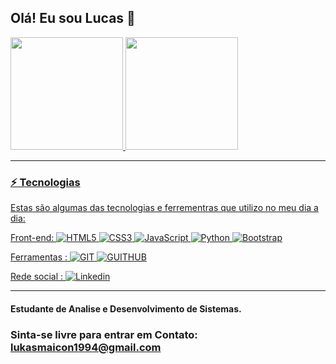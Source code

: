 ## Olá! Eu sou Lucas 👋

<a href="https://github.com/lukasmaicon">
   <img height="180em" src="https://github-readme-stats.vercel.app/api?username=lukasmaicon&show_icons=true&theme=dracula"/>
   <img height="180em" src="https://github-readme-stats.vercel.app/api/top-langs/?username=lukasmaicon&layout=compact&langs_count=6&theme=dracula"/>
</div>

 ____
### ⚡ Tecnologias
Estas são algumas das tecnologias e ferrementras que utilizo no meu dia a dia:



Front-end:
![HTML5](https://img.shields.io/badge/HTML5-E34F26?style=for-the-badge&logo=html5&logoColor=white)
![CSS3](https://img.shields.io/badge/CSS3-1572B6?style=for-the-badge&logo=css3&logoColor=white)
![JavaScript](https://img.shields.io/badge/JavaScript-F7DF1E?style=for-the-badge&logo=javascript&logoColor=black)
![Python](https://img.shields.io/badge/Python-3776AB?style=for-the-badge&logo=python&logoColor=white)
![Bootstrap](https://img.shields.io/badge/Bootstrap-563D7C?style=for-the-badge&logo=bootstrap&logoColor=white)

Ferramentas :
![GIT](https://img.shields.io/badge/GIT-E44C30?style=for-the-badge&logo=git&logoColor=white)
![GUITHUB](https://img.shields.io/badge/GitHub-100000?style=for-the-badge&logo=github&logoColor=white)


Rede social :
[![Linkedin](https://img.shields.io/badge/LinkedIn-0077B5?style=for-the-badge&logo=linkedin&logoColor=white)](https://www.linkedin.com/in/lukasmaicon)

____

#### Estudante de Analise e Desenvolvimento de Sistemas.

### Sinta-se livre para entrar em Contato: lukasmaicon1994@gmail.com

